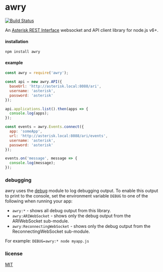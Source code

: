 # awry

[![Build Status][Build Status Image]][Build Link]

An [Asterisk REST Interface][] websocket and API client library for node.js
v6+.

#### installation

`npm install awry`

#### example

```js
const awry = require('awry');

const api = new awry.API({
  baseUrl: 'http://asterisk.local:8088/ari',
  username: 'asterisk',
  password: 'asterisk'
});

api.applications.list().then(apps => {
  console.log(apps);
});

const events = awry.Events.connect({
  app: 'someApp',
  url: 'http://asterisk.local:8088/ari/events',
  username: 'asterisk',
  password: 'asterisk'
});

events.on('message', message => {
  console.log(message);
});
```

### debugging
awry uses the [debug](https://github.com/visionmedia/debug) module to log
debugging output. To enable this output to print to the console, set the
environment variable `DEBUG` to one of the following when running your app:

- `awry:*` - shows all debug output from this library.
- `awry:ARIWebSocket` - shows only the debug output from the ARIWebSocket 
sub-module.
- `awry:ReconnectingWebSocket` - shows only the debug output from the
ReconnectingWebSocket sub-module.

For example: `DEBUG=awry:* node myapp.js`

### license
[MIT](LICENSE-MIT)

[Asterisk REST Interface]: https://wiki.asterisk.org/wiki/pages/viewpage.action?pageId=29395573
[Build Status Image]: https://travis-ci.org/chadxz/awry.svg?branch=master
[Build Link]: https://travis-ci.org/chadxz/awry
[Dependencies Status Image]: https://david-dm.org/chadxz/awry.svg
[Dependencies Status Link]: https://david-dm.org/chadxz/awry
